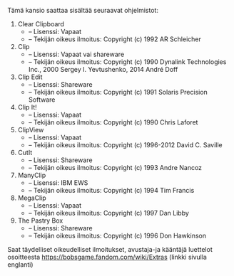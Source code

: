 Tämä kansio saattaa sisältää seuraavat ohjelmistot:

1. Clear Clipboard
   - – Lisenssi: Vapaat
   - – Tekijän oikeus ilmoitus: Copyright (c) 1992 AR Schleicher
2. Clip
   - – Lisenssi: Vapaat vai shareware
   - – Tekijän oikeus ilmoitus: Copyright (c) 1990 Dynalink Technologies Inc., 2000 Sergey I. Yevtushenko, 2014 André Doff
3. Clip Edit
   - – Lisenssi: Shareware
   - – Tekijän oikeus ilmoitus: Copyright (c) 1991 Solaris Precision Software
4. Clip It!
   - – Lisenssi: Vapaat
   - – Tekijän oikeus ilmoitus: Copyright (c) 1990 Chris Laforet
5. ClipView
   - – Lisenssi: Vapaat
   - – Tekijän oikeus ilmoitus: Copyright (c) 1996-2012 David C. Saville
6. CutIt
   - – Lisenssi: Shareware
   - – Tekijän oikeus ilmoitus: Copyright (c) 1993 Andre Nancoz
7. ManyClip
   - – Lisenssi: IBM EWS
   - – Tekijän oikeus ilmoitus: Copyright (c) 1994 Tim Francis
8. MegaClip
   - – Lisenssi: Vapaat
   - – Tekijän oikeus ilmoitus: Copyright (c) 1997 Dan Libby
9. The Pastry Box
   - – Lisenssi: Shareware
   - – Tekijän oikeus ilmoitus: Copyright (c) 1996 Don Hawkinson

Saat täydelliset oikeudelliset ilmoitukset, avustaja-ja kääntäjä luettelot osoitteesta https://bobsgame.fandom.com/wiki/Extras (linkki sivulla englanti)
